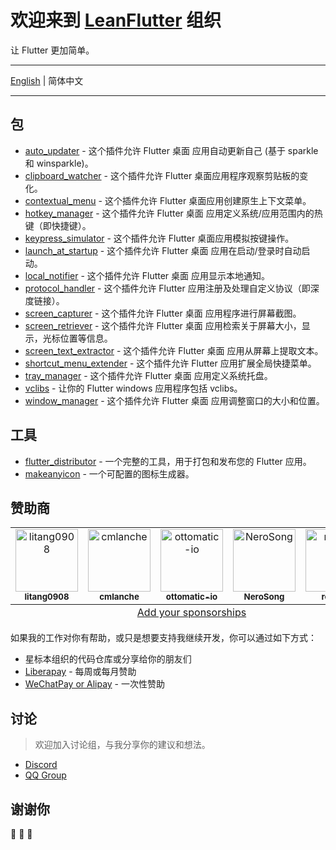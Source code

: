 # 欢迎来到 [LeanFlutter](https://leanflutter.org) 组织

让 Flutter 更加简单。

---

[English](/profile/README.md) | 简体中文

---

## 包
- [auto_updater](https://github.com/leanflutter/auto_updater) - 这个插件允许 Flutter 桌面 应用自动更新自己 (基于 sparkle 和 winsparkle)。
- [clipboard_watcher](https://github.com/leanflutter/clipboard_watcher) - 这个插件允许 Flutter 桌面应用程序观察剪贴板的变化。
- [contextual_menu](https://github.com/leanflutter/contextual_menu) - 这个插件允许 Flutter 桌面应用创建原生上下文菜单。
- [hotkey_manager](https://github.com/leanflutter/hotkey_manager) - 这个插件允许 Flutter 桌面 应用定义系统/应用范围内的热键（即快捷键）。
- [keypress_simulator](https://github.com/leanflutter/keypress_simulator) - 这个插件允许 Flutter 桌面应用模拟按键操作。
- [launch_at_startup](https://github.com/leanflutter/launch_at_startup) - 这个插件允许 Flutter 桌面 应用在启动/登录时自动启动。
- [local_notifier](https://github.com/leanflutter/local_notifier) - 这个插件允许 Flutter 桌面 应用显示本地通知。
- [protocol_handler](https://github.com/leanflutter/protocol_handler) - 这个插件允许 Flutter 应用注册及处理自定义协议（即深度链接）。
- [screen_capturer](https://github.com/leanflutter/screen_capturer) - 这个插件允许 Flutter 桌面 应用程序进行屏幕截图。
- [screen_retriever](https://github.com/leanflutter/screen_retriever) - 这个插件允许 Flutter 桌面 应用检索关于屏幕大小，显示，光标位置等信息。
- [screen_text_extractor](https://github.com/leanflutter/screen_text_extractor) - 这个插件允许 Flutter 桌面 应用从屏幕上提取文本。
- [shortcut_menu_extender](https://github.com/leanflutter/shortcut_menu_extender) - 这个插件允许 Flutter 应用扩展全局快捷菜单。
- [tray_manager](https://github.com/leanflutter/tray_manager) - 这个插件允许 Flutter 桌面 应用定义系统托盘。
- [vclibs](https://github.com/leanflutter/vclibs) - 让你的 Flutter windows 应用程序包括 vclibs。
- [window_manager](https://github.com/leanflutter/window_manager) - 这个插件允许 Flutter 桌面 应用调整窗口的大小和位置。

## 工具
- [flutter_distributor](https://github.com/leanflutter/flutter_distributor) - 一个完整的工具，用于打包和发布您的 Flutter 应用。
- [makeanyicon](https://github.com/leanflutter/makeanyicon) - 一个可配置的图标生成器。

## 赞助商

<table>
  <tbody>
    <tr>
      <td align="center" valign="top" width="14.28%">
        <a href="https://github.com/litang0908"><img src="https://avatars.githubusercontent.com/u/44760239?v=4" width="100px;" alt="litang0908"/><br /><sub><b>litang0908</b></sub></a><br />
      </td>
      <td align="center" valign="top" width="14.28%">
        <a href="https://github.com/cmlanche"><img src="https://avatars.githubusercontent.com/u/5886757?v=4" width="100px;" alt="cmlanche"/><br /><sub><b>cmlanche</b></sub></a><br />
      </td>
      <td align="center" valign="top" width="14.28%">
        <a href="https://github.com/ottomatic-io"><img src="https://avatars.githubusercontent.com/u/44842836?v=4" width="100px;" alt="ottomatic-io"/><br /><sub><b>ottomatic-io</b></sub></a><br />
      </td>
      <td align="center" valign="top" width="14.28%">
        <a href="https://github.com/NeroSong"><img src="https://avatars.githubusercontent.com/u/30629143?v=4" width="100px;" alt="NeroSong"/><br /><sub><b>NeroSong</b></sub></a><br />
      </td>
      <td align="center" valign="top" width="14.28%">
        <a href="https://github.com/reqable"><img src="https://avatars.githubusercontent.com/u/119648815?v=4" width="100px;" alt="reqable"/><br /><sub><b>reqable</b></sub></a><br />
      </td>
    </tr>
  </tbody>
  <tfoot>
    <tr>
      <td align="center" size="13px" colspan="7">
        <a href="https://github.com/leanflutter/.github/issues/new">Add your sponsorships</a>
      </td>
    </tr>
  </tfoot>
</table>

如果我的工作对你有帮助，或只是想要支持我继续开发，你可以通过如下方式：

- 星标本组织的代码仓库或分享给你的朋友们
- [Liberapay](https://liberapay.com/lijy91) - 每周或每月赞助
- [WeChatPay or Alipay](https://leanflutter.org/sponsor) - 一次性赞助

## 讨论

> 欢迎加入讨论组，与我分享你的建议和想法。

- [Discord](https://discord.com/invite/zPa6EZ2jqb)
- [QQ Group](https://jq.qq.com/?_wv=1027&k=e3kwRnnw)
## 谢谢你

🎉 🎉 🎉
